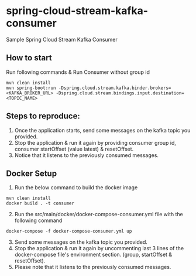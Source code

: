 # spring-cloud-stream-kafka-consumer
Sample Spring Cloud Stream Kafka Consumer

## How to start

Run following commands & Run Consumer without group id

```
mvn clean install
mvn spring-boot:run -Dspring.cloud.stream.kafka.binder.brokers=<KAFKA_BROKER_URL> -Dspring.cloud.stream.bindings.input.destination=<TOPIC_NAME>
```

## Steps to reproduce:

1. Once the application starts, send some messages on the kafka topic you provided. 
2. Stop the application & run it again by providing consumer group id, consumer startOffset (value latest) & resetOffset.
3. Notice that it listens to the previously consumed messages.

## Docker Setup

1. Run the below command to build the docker image

```
mvn clean install
docker build . -t consumer
```

2. Run the src/main/docker/docker-compose-consumer.yml file with the following command

 ```
 docker-compose -f docker-compose-consumer.yml up
 ```
 
 3. Send some messages on the kafka topic you provided.
 4. Stop the application & run it again by uncommenting last 3 lines of the docker-compose file's environment section. (group, startOffset & resetOffset).
 5. Please note that it listens to the previously consumed messages.
